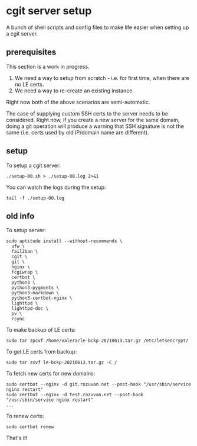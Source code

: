 # cgit server setup

A bunch of shell scripts and config files to make life easier when setting up a cgit server.

## prerequisites

This section is a work in progress.

1. We need a way to setup from scratch - i.e. for first time, when there are no LE certs.
2. We need a way to re-create an existing instance.

Right now both of the above scenarios are semi-automatic.

The case of supplying custom SSH certs to the server needs to be considered. Right now, if you create a new server for the same domain, doing a git operation will produce a warning that SSH signature is not the same (i.e. certs used by old IP/domain name are different).

## setup

To setup a cgit server:

```
./setup-00.sh > ./setup-00.log 2>&1
```

You can watch the logs during the setup:

```
tail -f ./setup-00.log
```

## old info

To setup server:

```
sudo aptitude install --without-recommends \
  ufw \
  fail2ban \
  cgit \
  git \
  nginx \
  fcgiwrap \
  certbot \
  python3 \
  python3-pygments \
  python3-markdown \
  python3-certbot-nginx \
  lighttpd \
  lighttpd-doc \
  pv \
  rsync
```

To make backup of LE certs:

```
sudo tar zpcvf /home/valera/le-bckp-20210613.tar.gz /etc/letsencrypt/
```

To get LE certs from backup:

```
sudo tar zxvf le-bckp-20210613.tar.gz -C /
```

To fetch new certs for new domains:

```
sudo certbot --nginx -d git.rozuvan.net --post-hook "/usr/sbin/service nginx restart"
sudo certbot --nginx -d test.rozuvan.net --post-hook "/usr/sbin/service nginx restart"
...
```

To renew certs:

```
sudo certbot renew
```

That's it!
